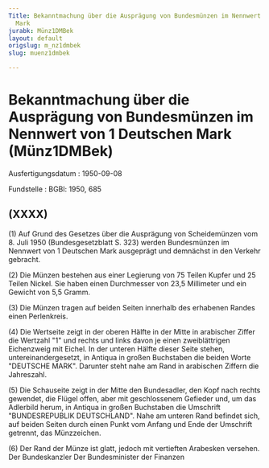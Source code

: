 ```yaml
---
Title: Bekanntmachung über die Ausprägung von Bundesmünzen im Nennwert von 1 Deutschen
  Mark
jurabk: Münz1DMBek
layout: default
origslug: m_nz1dmbek
slug: muenz1dmbek

---
```


# Bekanntmachung über die Ausprägung von Bundesmünzen im Nennwert von 1 Deutschen Mark (Münz1DMBek)

Ausfertigungsdatum
:   1950-09-08

Fundstelle
:   BGBl: 1950, 685



## (XXXX)

(1) Auf Grund des Gesetzes über die Ausprägung von Scheidemünzen vom 8. Juli 1950 (Bundesgesetzblatt S. 323) werden Bundesmünzen im Nennwert von 1 Deutschen Mark ausgeprägt und demnächst in den Verkehr gebracht.

(2) Die Münzen bestehen aus einer Legierung von 75 Teilen Kupfer und 25 Teilen Nickel. Sie haben einen Durchmesser von 23,5 Millimeter und ein Gewicht von 5,5 Gramm.

(3) Die Münzen tragen auf beiden Seiten innerhalb des erhabenen Randes einen Perlenkreis.

(4) Die Wertseite zeigt in der oberen Hälfte in der Mitte in arabischer Ziffer die Wertzahl "1" und rechts und links davon je einen zweiblättrigen Eichenzweig mit Eichel. In der unteren Hälfte dieser Seite stehen, untereinandergesetzt, in Antiqua in großen Buchstaben die beiden Worte "DEUTSCHE MARK". Darunter steht nahe am Rand in arabischen Ziffern die Jahreszahl.

(5) Die Schauseite zeigt in der Mitte den Bundesadler, den Kopf nach rechts gewendet, die Flügel offen, aber mit geschlossenem Gefieder und, um das Adlerbild herum, in Antiqua in großen Buchstaben die Umschrift "BUNDESREPUBLIK DEUTSCHLAND". Nahe am unteren Rand befindet sich, auf beiden Seiten durch einen Punkt vom Anfang und Ende der Umschrift getrennt, das Münzzeichen.

(6) Der Rand der Münze ist glatt, jedoch mit vertieften Arabesken versehen.
Der Bundeskanzler
Der Bundesminister der Finanzen

